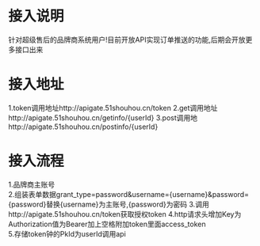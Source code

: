 # 接入说明

针对超级售后的品牌商系统用户!目前开放API实现订单推送的功能,后期会开放更多接口出来

# 接入地址

1.token调用地址http://apigate.51shouhou.cn/token
2.get调用地址http://apigate.51shouhou.cn/getinfo/{userId}
3.post调用地http://apigate.51shouhou.cn/postinfo/{userId}

# 接入流程

1.品牌商主账号  
2.组装表单数据grant_type=password&username={username}&password={password}替换{username}为主账号,{password}为密码
3.调用http://apigate.51shouhou.cn/token获取授权token 
4.http请求头增加Key为Authorization值为Bearer加上空格附加token里面access_token  
5.存储token钟的PkId为userId调用api



